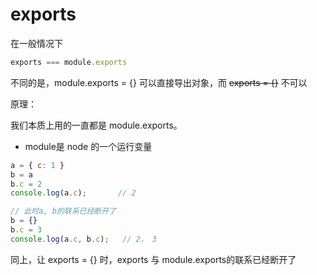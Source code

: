 # exports

在一般情况下

```javascript
exports === module.exports
```

 不同的是，module.exports = {} 可以直接导出对象，而 ~~exports = {}~~ 不可以

原理：

我们本质上用的一直都是 module.exports。

- module是 node 的一个运行变量

```javascript
a = { c: 1 }
b = a
b.c = 2
console.log(a.c);       // 2

// 此时a, b的联系已经断开了
b = {}
b.c = 3
console.log(a.c, b.c);   // 2， 3
```

同上，让 exports = {} 时，exports 与 module.exports的联系已经断开了